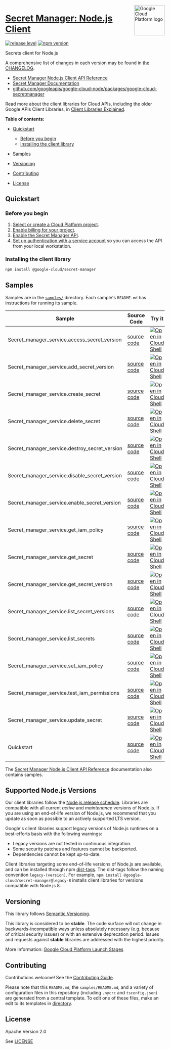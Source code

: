 [//]: # "This README.md file is auto-generated, all changes to this file will be lost."
[//]: # "To regenerate it, use `python -m synthtool`."
<img src="https://avatars2.githubusercontent.com/u/2810941?v=3&s=96" alt="Google Cloud Platform logo" title="Google Cloud Platform" align="right" height="96" width="96"/>

# [Secret Manager: Node.js Client](https://github.com/googleapis/google-cloud-node/tree/main/packages/google-cloud-secretmanager)

[![release level](https://img.shields.io/badge/release%20level-stable-brightgreen.svg?style=flat)](https://cloud.google.com/terms/launch-stages)
[![npm version](https://img.shields.io/npm/v/@google-cloud/secret-manager.svg)](https://www.npmjs.org/package/@google-cloud/secret-manager)




Secrets client for Node.js


A comprehensive list of changes in each version may be found in
[the CHANGELOG](https://github.com/googleapis/google-cloud-node/tree/main/packages/google-cloud-secretmanager/CHANGELOG.md).

* [Secret Manager Node.js Client API Reference][client-docs]
* [Secret Manager Documentation][product-docs]
* [github.com/googleapis/google-cloud-node/packages/google-cloud-secretmanager](https://github.com/googleapis/google-cloud-node/tree/main/packages/google-cloud-secretmanager)

Read more about the client libraries for Cloud APIs, including the older
Google APIs Client Libraries, in [Client Libraries Explained][explained].

[explained]: https://cloud.google.com/apis/docs/client-libraries-explained

**Table of contents:**


* [Quickstart](#quickstart)
  * [Before you begin](#before-you-begin)
  * [Installing the client library](#installing-the-client-library)

* [Samples](#samples)
* [Versioning](#versioning)
* [Contributing](#contributing)
* [License](#license)

## Quickstart

### Before you begin

1.  [Select or create a Cloud Platform project][projects].
1.  [Enable billing for your project][billing].
1.  [Enable the Secret Manager API][enable_api].
1.  [Set up authentication with a service account][auth] so you can access the
    API from your local workstation.

### Installing the client library

```bash
npm install @google-cloud/secret-manager
```




## Samples

Samples are in the [`samples/`](https://github.com/googleapis/google-cloud-node/tree/main/packages/google-cloud-secretmanager/samples) directory. Each sample's `README.md` has instructions for running its sample.

| Sample                      | Source Code                       | Try it |
| --------------------------- | --------------------------------- | ------ |
| Secret_manager_service.access_secret_version | [source code](https://github.com/googleapis/google-cloud-node/blob/main/packages/google-cloud-secretmanager/samples/generated/v1/secret_manager_service.access_secret_version.js) | [![Open in Cloud Shell][shell_img]](https://console.cloud.google.com/cloudshell/open?git_repo=https://github.com/googleapis/google-cloud-node&page=editor&open_in_editor=packages/google-cloud-secretmanager/samples/generated/v1/secret_manager_service.access_secret_version.js,packages/google-cloud-secretmanager/samples/README.md) |
| Secret_manager_service.add_secret_version | [source code](https://github.com/googleapis/google-cloud-node/blob/main/packages/google-cloud-secretmanager/samples/generated/v1/secret_manager_service.add_secret_version.js) | [![Open in Cloud Shell][shell_img]](https://console.cloud.google.com/cloudshell/open?git_repo=https://github.com/googleapis/google-cloud-node&page=editor&open_in_editor=packages/google-cloud-secretmanager/samples/generated/v1/secret_manager_service.add_secret_version.js,packages/google-cloud-secretmanager/samples/README.md) |
| Secret_manager_service.create_secret | [source code](https://github.com/googleapis/google-cloud-node/blob/main/packages/google-cloud-secretmanager/samples/generated/v1/secret_manager_service.create_secret.js) | [![Open in Cloud Shell][shell_img]](https://console.cloud.google.com/cloudshell/open?git_repo=https://github.com/googleapis/google-cloud-node&page=editor&open_in_editor=packages/google-cloud-secretmanager/samples/generated/v1/secret_manager_service.create_secret.js,packages/google-cloud-secretmanager/samples/README.md) |
| Secret_manager_service.delete_secret | [source code](https://github.com/googleapis/google-cloud-node/blob/main/packages/google-cloud-secretmanager/samples/generated/v1/secret_manager_service.delete_secret.js) | [![Open in Cloud Shell][shell_img]](https://console.cloud.google.com/cloudshell/open?git_repo=https://github.com/googleapis/google-cloud-node&page=editor&open_in_editor=packages/google-cloud-secretmanager/samples/generated/v1/secret_manager_service.delete_secret.js,packages/google-cloud-secretmanager/samples/README.md) |
| Secret_manager_service.destroy_secret_version | [source code](https://github.com/googleapis/google-cloud-node/blob/main/packages/google-cloud-secretmanager/samples/generated/v1/secret_manager_service.destroy_secret_version.js) | [![Open in Cloud Shell][shell_img]](https://console.cloud.google.com/cloudshell/open?git_repo=https://github.com/googleapis/google-cloud-node&page=editor&open_in_editor=packages/google-cloud-secretmanager/samples/generated/v1/secret_manager_service.destroy_secret_version.js,packages/google-cloud-secretmanager/samples/README.md) |
| Secret_manager_service.disable_secret_version | [source code](https://github.com/googleapis/google-cloud-node/blob/main/packages/google-cloud-secretmanager/samples/generated/v1/secret_manager_service.disable_secret_version.js) | [![Open in Cloud Shell][shell_img]](https://console.cloud.google.com/cloudshell/open?git_repo=https://github.com/googleapis/google-cloud-node&page=editor&open_in_editor=packages/google-cloud-secretmanager/samples/generated/v1/secret_manager_service.disable_secret_version.js,packages/google-cloud-secretmanager/samples/README.md) |
| Secret_manager_service.enable_secret_version | [source code](https://github.com/googleapis/google-cloud-node/blob/main/packages/google-cloud-secretmanager/samples/generated/v1/secret_manager_service.enable_secret_version.js) | [![Open in Cloud Shell][shell_img]](https://console.cloud.google.com/cloudshell/open?git_repo=https://github.com/googleapis/google-cloud-node&page=editor&open_in_editor=packages/google-cloud-secretmanager/samples/generated/v1/secret_manager_service.enable_secret_version.js,packages/google-cloud-secretmanager/samples/README.md) |
| Secret_manager_service.get_iam_policy | [source code](https://github.com/googleapis/google-cloud-node/blob/main/packages/google-cloud-secretmanager/samples/generated/v1/secret_manager_service.get_iam_policy.js) | [![Open in Cloud Shell][shell_img]](https://console.cloud.google.com/cloudshell/open?git_repo=https://github.com/googleapis/google-cloud-node&page=editor&open_in_editor=packages/google-cloud-secretmanager/samples/generated/v1/secret_manager_service.get_iam_policy.js,packages/google-cloud-secretmanager/samples/README.md) |
| Secret_manager_service.get_secret | [source code](https://github.com/googleapis/google-cloud-node/blob/main/packages/google-cloud-secretmanager/samples/generated/v1/secret_manager_service.get_secret.js) | [![Open in Cloud Shell][shell_img]](https://console.cloud.google.com/cloudshell/open?git_repo=https://github.com/googleapis/google-cloud-node&page=editor&open_in_editor=packages/google-cloud-secretmanager/samples/generated/v1/secret_manager_service.get_secret.js,packages/google-cloud-secretmanager/samples/README.md) |
| Secret_manager_service.get_secret_version | [source code](https://github.com/googleapis/google-cloud-node/blob/main/packages/google-cloud-secretmanager/samples/generated/v1/secret_manager_service.get_secret_version.js) | [![Open in Cloud Shell][shell_img]](https://console.cloud.google.com/cloudshell/open?git_repo=https://github.com/googleapis/google-cloud-node&page=editor&open_in_editor=packages/google-cloud-secretmanager/samples/generated/v1/secret_manager_service.get_secret_version.js,packages/google-cloud-secretmanager/samples/README.md) |
| Secret_manager_service.list_secret_versions | [source code](https://github.com/googleapis/google-cloud-node/blob/main/packages/google-cloud-secretmanager/samples/generated/v1/secret_manager_service.list_secret_versions.js) | [![Open in Cloud Shell][shell_img]](https://console.cloud.google.com/cloudshell/open?git_repo=https://github.com/googleapis/google-cloud-node&page=editor&open_in_editor=packages/google-cloud-secretmanager/samples/generated/v1/secret_manager_service.list_secret_versions.js,packages/google-cloud-secretmanager/samples/README.md) |
| Secret_manager_service.list_secrets | [source code](https://github.com/googleapis/google-cloud-node/blob/main/packages/google-cloud-secretmanager/samples/generated/v1/secret_manager_service.list_secrets.js) | [![Open in Cloud Shell][shell_img]](https://console.cloud.google.com/cloudshell/open?git_repo=https://github.com/googleapis/google-cloud-node&page=editor&open_in_editor=packages/google-cloud-secretmanager/samples/generated/v1/secret_manager_service.list_secrets.js,packages/google-cloud-secretmanager/samples/README.md) |
| Secret_manager_service.set_iam_policy | [source code](https://github.com/googleapis/google-cloud-node/blob/main/packages/google-cloud-secretmanager/samples/generated/v1/secret_manager_service.set_iam_policy.js) | [![Open in Cloud Shell][shell_img]](https://console.cloud.google.com/cloudshell/open?git_repo=https://github.com/googleapis/google-cloud-node&page=editor&open_in_editor=packages/google-cloud-secretmanager/samples/generated/v1/secret_manager_service.set_iam_policy.js,packages/google-cloud-secretmanager/samples/README.md) |
| Secret_manager_service.test_iam_permissions | [source code](https://github.com/googleapis/google-cloud-node/blob/main/packages/google-cloud-secretmanager/samples/generated/v1/secret_manager_service.test_iam_permissions.js) | [![Open in Cloud Shell][shell_img]](https://console.cloud.google.com/cloudshell/open?git_repo=https://github.com/googleapis/google-cloud-node&page=editor&open_in_editor=packages/google-cloud-secretmanager/samples/generated/v1/secret_manager_service.test_iam_permissions.js,packages/google-cloud-secretmanager/samples/README.md) |
| Secret_manager_service.update_secret | [source code](https://github.com/googleapis/google-cloud-node/blob/main/packages/google-cloud-secretmanager/samples/generated/v1/secret_manager_service.update_secret.js) | [![Open in Cloud Shell][shell_img]](https://console.cloud.google.com/cloudshell/open?git_repo=https://github.com/googleapis/google-cloud-node&page=editor&open_in_editor=packages/google-cloud-secretmanager/samples/generated/v1/secret_manager_service.update_secret.js,packages/google-cloud-secretmanager/samples/README.md) |
| Quickstart | [source code](https://github.com/googleapis/google-cloud-node/blob/main/packages/google-cloud-secretmanager/samples/quickstart.js) | [![Open in Cloud Shell][shell_img]](https://console.cloud.google.com/cloudshell/open?git_repo=https://github.com/googleapis/google-cloud-node&page=editor&open_in_editor=packages/google-cloud-secretmanager/samples/quickstart.js,packages/google-cloud-secretmanager/samples/README.md) |



The [Secret Manager Node.js Client API Reference][client-docs] documentation
also contains samples.

## Supported Node.js Versions

Our client libraries follow the [Node.js release schedule](https://nodejs.org/en/about/releases/).
Libraries are compatible with all current _active_ and _maintenance_ versions of
Node.js.
If you are using an end-of-life version of Node.js, we recommend that you update
as soon as possible to an actively supported LTS version.

Google's client libraries support legacy versions of Node.js runtimes on a
best-efforts basis with the following warnings:

* Legacy versions are not tested in continuous integration.
* Some security patches and features cannot be backported.
* Dependencies cannot be kept up-to-date.

Client libraries targeting some end-of-life versions of Node.js are available, and
can be installed through npm [dist-tags](https://docs.npmjs.com/cli/dist-tag).
The dist-tags follow the naming convention `legacy-(version)`.
For example, `npm install @google-cloud/secret-manager@legacy-8` installs client libraries
for versions compatible with Node.js 8.

## Versioning

This library follows [Semantic Versioning](http://semver.org/).



This library is considered to be **stable**. The code surface will not change in backwards-incompatible ways
unless absolutely necessary (e.g. because of critical security issues) or with
an extensive deprecation period. Issues and requests against **stable** libraries
are addressed with the highest priority.






More Information: [Google Cloud Platform Launch Stages][launch_stages]

[launch_stages]: https://cloud.google.com/terms/launch-stages

## Contributing

Contributions welcome! See the [Contributing Guide](https://github.com/googleapis/google-cloud-node/blob/main/CONTRIBUTING.md).

Please note that this `README.md`, the `samples/README.md`,
and a variety of configuration files in this repository (including `.nycrc` and `tsconfig.json`)
are generated from a central template. To edit one of these files, make an edit
to its templates in
[directory](https://github.com/googleapis/synthtool).

## License

Apache Version 2.0

See [LICENSE](https://github.com/googleapis/google-cloud-node/blob/main/LICENSE)

[client-docs]: https://cloud.google.com/nodejs/docs/reference/secret-manager/latest
[product-docs]: https://cloud.google.com/secret-manager/docs
[shell_img]: https://gstatic.com/cloudssh/images/open-btn.png
[projects]: https://console.cloud.google.com/project
[billing]: https://support.google.com/cloud/answer/6293499#enable-billing
[enable_api]: https://console.cloud.google.com/flows/enableapi?apiid=secretmanager.googleapis.com
[auth]: https://cloud.google.com/docs/authentication/getting-started
